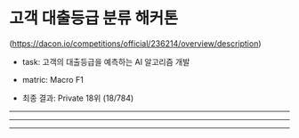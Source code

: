 # 고객 대출등급 분류 해커톤

(https://dacon.io/competitions/official/236214/overview/description)

- task: 고객의 대출등급을 예측하는 AI 알고리즘 개발
  
- matric: Macro F1
  
- 최종 결과: Private 18위 (18/784)
---
---
---
